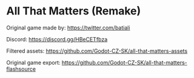 All That Matters (Remake)
=========================


Original game made by: https://twitter.com/batiali

Discord: https://discord.gg/HBeCETfbza



Filtered assets: https://github.com/Godot-CZ-SK/all-that-matters-assets

Original game export: https://github.com/Godot-CZ-SK/all-that-matters-flashsource

